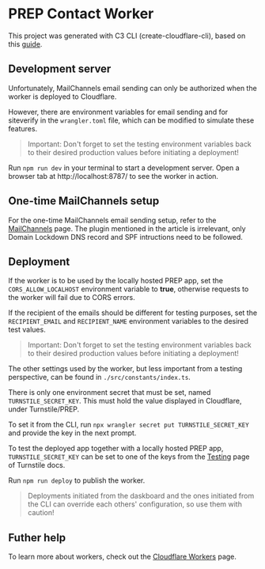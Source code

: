 # PREP Contact Worker

This project was generated with C3 CLI (create-cloudflare-cli), based on this [guide](https://developers.cloudflare.com/workers/get-started/guide).

## Development server

Unfortunately, MailChannels email sending can only be authorized when the worker is deployed to Cloudflare.

However, there are environment variables for email sending and for siteverify in the `wrangler.toml` file, which can be modified to simulate these features.

> Important: Don't forget to set the testing environment variables back to their desired production values before initiating a deployment!

Run `npm run dev` in your terminal to start a development server.
Open a browser tab at http://localhost:8787/ to see the worker in action.

## One-time MailChannels setup

For the one-time MailChannels email sending setup, refer to the [MailChannels](https://developers.cloudflare.com/pages/platform/functions/plugins/mailchannels) page.
The plugin mentioned in the article is irrelevant, only Domain Lockdown DNS record and SPF intructions need to be followed.

## Deployment

If the worker is to be used by the locally hosted PREP app, set the `CORS_ALLOW_LOCALHOST` environment variable to **true**, otherwise requests to the worker will fail due to CORS errors.

If the recipient of the emails should be different for testing purposes, set the `RECIPIENT_EMAIL` and `RECIPIENT_NAME` environment variables to the desired test values.

> Important: Don't forget to set the testing environment variables back to their desired production values before initiating a deployment!

The other settings used by the worker, but less important from a testing perspective, can be found in `./src/constants/index.ts`.

There is only one environment secret that must be set, named `TURNSTILE_SECRET_KEY`. This must hold the value displayed in Cloudflare, under Turnstile/PREP.

To set it from the CLI, run `npx wrangler secret put TURNSTILE_SECRET_KEY` and provide the key in the next prompt.

To test the deployed app together with a locally hosted PREP app, `TURNSTILE_SECRET_KEY` can be set to one of the keys from the [Testing](https://developers.cloudflare.com/turnstile/reference/testing) page of Turnstile docs.

Run `npm run deploy` to publish the worker.

> Deployments initiated from the daskboard and the ones initiated from the CLI can override each others' configuration, so use them with caution!

## Futher help

To learn more about workers, check out the [Cloudflare Workers](https://developers.cloudflare.com/workers) page.

